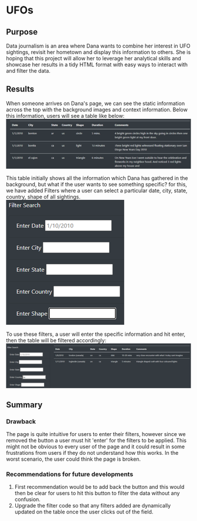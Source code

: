 # UFOs

## Purpose
Data journalism is an area where Dana wants to combine her interest in UFO sightings, revisit her hometown and display this information to others. She is hoping that this project will allow her to leverage her analytical skills and showcase her results in a tidy HTML format with easy ways to interact with and filter the data. 

## Results
When someone arrives on Dana's page, we can see the static information across the top with the background images and context information. Below this information, users will see a table like below:
<img src = 'static/images/table.png' /> 

This table initially shows all the information which Dana has gathered in the background, but what if the user wants to see something specific? for this, we have added Filters where a user can select a particular date, city, state, country, shape of all sightings. 
<img src = 'static/images/filters.png' />

To use these filters, a user will enter the specific information and hit enter, then the table will be filtered accordingly:
<img src = 'static/images/caFilter.png' />

## Summary
### Drawback
The page is quite intuitive for users to enter their filters, however since we removed the button a user must hit 'enter' for the filters to be applied. This might not be obvious to every user of the page and it could result in some frustrations from users if they do not understand how this works. In the worst scenario, the user could think the page is broken.

### Recommendations for future developments
1. First recommendation would be to add back the button and this would then be clear for users to hit this button to filter the data without any confusion.
2. Upgrade the filter code so that any filters added are dynamically updated on the table once the user clicks out of the field. 